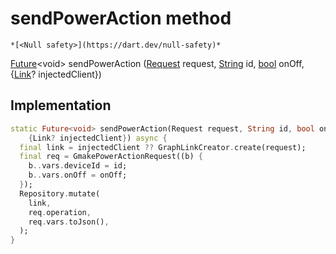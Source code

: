


# sendPowerAction method




    *[<Null safety>](https://dart.dev/null-safety)*




[Future](https://api.flutter.dev/flutter/dart-async/Future-class.html)&lt;void> sendPowerAction
([Request](../../yonomi-sdk/Request-class.md) request, [String](https://api.flutter.dev/flutter/dart-core/String-class.html) id, [bool](https://api.flutter.dev/flutter/dart-core/bool-class.html) onOff, {[Link](https://pub.dev/documentation/gql_link/0.4.2/link/Link-class.html)? injectedClient})








## Implementation

```dart
static Future<void> sendPowerAction(Request request, String id, bool onOff,
    {Link? injectedClient}) async {
  final link = injectedClient ?? GraphLinkCreator.create(request);
  final req = GmakePowerActionRequest((b) {
    b..vars.deviceId = id;
    b..vars.onOff = onOff;
  });
  Repository.mutate(
    link,
    req.operation,
    req.vars.toJson(),
  );
}
```







